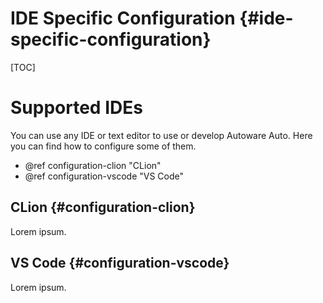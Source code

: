 IDE Specific Configuration {#ide-specific-configuration}
===========

[TOC]

# Supported IDEs

You can use any IDE or text editor to use or develop Autoware Auto. Here you can find how to 
configure some of them.

- @ref configuration-clion "CLion"
- @ref configuration-vscode "VS Code"

## CLion {#configuration-clion}

Lorem ipsum.

## VS Code {#configuration-vscode}

Lorem ipsum.